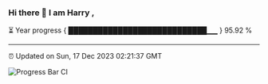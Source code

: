 ### Hi there 👋 I am Harry , 

⏳ Year progress { ████████████████████████████▁▁ } 95.92 %

---

⏰ Updated on Sun, 17 Dec 2023 02:21:37 GMT

![Progress Bar CI](https://github.com/duykhang68/duykhang68/workflows/Progress%20Bar%20CI/badge.svg)
